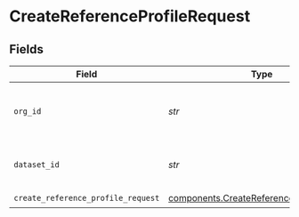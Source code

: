 # CreateReferenceProfileRequest


## Fields

| Field                                                                                                | Type                                                                                                 | Required                                                                                             | Description                                                                                          | Example                                                                                              |
| ---------------------------------------------------------------------------------------------------- | ---------------------------------------------------------------------------------------------------- | ---------------------------------------------------------------------------------------------------- | ---------------------------------------------------------------------------------------------------- | ---------------------------------------------------------------------------------------------------- |
| `org_id`                                                                                             | *str*                                                                                                | :heavy_check_mark:                                                                                   | Your company's unique organization ID                                                                | org-123                                                                                              |
| `dataset_id`                                                                                         | *str*                                                                                                | :heavy_check_mark:                                                                                   | The unique model ID in your company.                                                                 | model-123                                                                                            |
| `create_reference_profile_request`                                                                   | [components.CreateReferenceProfileRequest](../../models/components/createreferenceprofilerequest.md) | :heavy_check_mark:                                                                                   | N/A                                                                                                  |                                                                                                      |